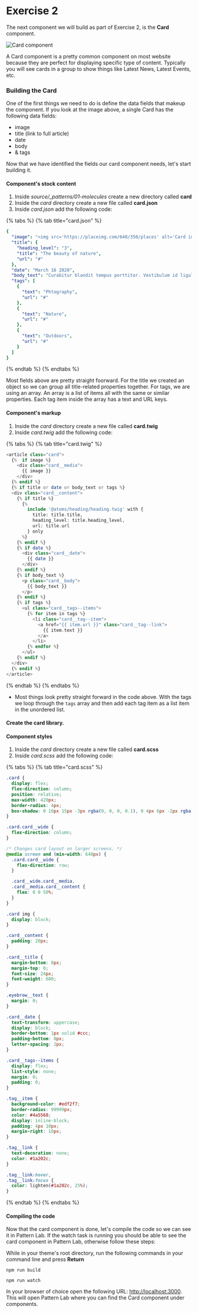 # Exercise 2

The next component we will build as part of Exercise 2, is the **Card** component.

![Card component](.gitbook/assets/card.png)

A Card component is a pretty common component on most website because they are perfect for displaying specific type of content.  Typically you will see cards in a group to show things like Latest News, Latest Events, etc.

### Building the Card

One of the first things we need to do is define the data fields that makeup the component.  If you look at the image above, a single Card has the following data fields:

* image
* title \(link to full article\)
* date
* body
* & tags

Now that we have identified the fields our card component needs, let's start building it.

#### Component's stock content

1. Inside _source/\_patterns/01-molecules_ create a new directory called **card**
2. Inside the _card_ directory create a new file called **card.json**
3. Inside _card.json_ add the following code:

{% tabs %}
{% tab title="card.json" %}
```yaml
{
  "image": "<img src='https://placeimg.com/640/350/places' alt='Card image' />",
  "title": {
    "heading_level": "3",
    "title": "The beauty of nature",
    "url": "#"
  },
  "date": "March 16 2020",
  "body_text": "Curabitur blandit tempus porttitor. Vestibulum id ligula porta felis euismod semper. Vivamus sagittis lacus vel augue laoreet rutrum faucibus dolor auctor. Aenean lacinia bibendum nulla sed consectetur.",
  "tags": [
    {
      "text": "Phtography",
      "url": "#"
    },
    {
      "text": "Nature",
      "url": "#"
    },
    {
      "text": "Outdoors",
      "url": "#"
    }
  ]
}
```
{% endtab %}
{% endtabs %}

Most fields above are pretty straight foorward.  For the title we created an object so we can group all title-related properties together.  For tags, we are using an array.  An array is a list of items all with the same  or similar properties.  Each tag item inside the array has a text and URL keys.

#### Component's markup

1. Inside the _card_ directory create a new file called **card.twig**
2. Inside _card.twig_ add the following code:

{% tabs %}
{% tab title="card.twig" %}
```php
<article class="card">
  {%  if image %}
    <div class="card__media">
      {{ image }}
    </div>
  {% endif %}
  {% if title or date or body_text or tags %}
  <div class="card__content">
    {% if title %}
      {%
        include '@atoms/heading/heading.twig' with {
          title: title.title,
          heading_level: title.heading_level,
          url: title.url
        } only
      %}
    {% endif %}
    {% if date %}
      <div class="card__date">
        {{ date }}
      </div>
    {% endif %}
    {% if body_text %}
      <p class="card__body">
        {{ body_text }}
      </p>
    {% endif %}
    {% if tags %}
      <ul class="card__tags--items">
        {% for item in tags %}
          <li class="card__tag--item">
            <a href="{{ item.url }}" class="card__tag--link">
              {{ item.text }}
            </a>
          </li>
        {% endfor %}
      </ul>
    {% endif %}
  </div>
  {% endif %}
</article>
```
{% endtab %}
{% endtabs %}

* Most things look pretty straight forward in the code above.  With the tags we loop through the `tags` array and then add each  tag item as a list item in the unordered list.

#### Create the card library.

#### Component styles

1. Inside the _card_ directory create a new file called **card.scss**
2. Inside _card.scss_ add the following code:

{% tabs %}
{% tab title="card.scss" %}
```css
.card {
  display: flex;
  flex-direction: column;
  position: relative;
  max-width: 420px;
  border-radius: 4px;
  box-shadow: 0 10px 15px -3px rgba(0, 0, 0, 0.1), 0 4px 6px -2px rgba(0, 0, 0, 0.05);
}

.card.card__wide {
  flex-direction: column;
}

/* Changes card layout on larger screens. */
@media screen and (min-width: 640px) {
  .card.card__wide {
    flex-direction: row;
  }

  .card__wide.card__media,
  .card__media.card__content {
    flex: 0 0 50%;
  }
}

.card img {
  display: block;
}

.card__content {
  padding: 20px;
}

.card__title {
  margin-bottom: 8px;
  margin-top: 0;
  font-size: 24px;
  font-weight: 600;
}

.eyebrow__text {
  margin: 0;
}

.card__date {
  text-transform: uppercase;
  display: block;
  border-bottom: 1px solid #ccc;
  padding-bottom: 8px;
  letter-spacing: 2px;
}

.card__tags--items {
  display: flex;
  list-style: none;
  margin: 0;
  padding: 0;
}

.tag__item {
  background-color: #edf2f7;
  border-radius: 99999px;
  color: #4a5568;
  display: inline-block;
  padding: 4px 10px;
  margin-right: 10px;
}

.tag__link {
  text-decoration: none;
  color: #1a202c;
}

.tag__link:hover,
.tag__link:focus {
  color: lighten(#1a202c, 25%);
}

```
{% endtab %}
{% endtabs %}

#### Compiling the code

Now that the card component is done, let's compile the code so we can see it in Pattern Lab.  If the watch task is running you should be able to see the card component in Pattern Lab, otherwise follow these steps:

While in your theme's root directory, run the following commands in your command line and press **Return**

`npm run build`

`npm run watch`

In your browser of choice open the following URL: [http://localhost:3000](http://localhost:3000). This will open Pattern Lab where you can find the Card component under components.

